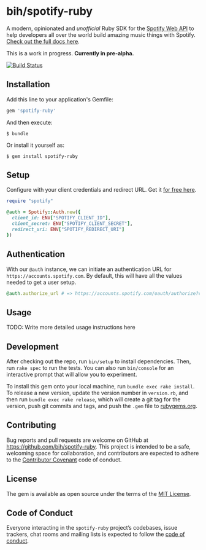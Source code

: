 # bih/spotify-ruby

A modern, opinionated and *unofficial* Ruby SDK for the [Spotify Web API][spotify-web-api] to help developers all over the world build amazing music things with Spotify. [Check out the full docs here][rubyinfo-docs].

This is a work in progress. **Currently in pre-alpha.**

[![Build Status](https://travis-ci.org/bih/spotify-ruby.svg?branch=master)](https://travis-ci.org/bih/spotify-ruby)

## Installation

Add this line to your application's Gemfile:

```ruby
gem 'spotify-ruby'
```

And then execute:

    $ bundle

Or install it yourself as:

    $ gem install spotify-ruby

## Setup

Configure with your client credentials and redirect URL. Get it [for free here][spotify-developer-dashboard].

```ruby
require "spotify"

@auth = Spotify::Auth.new({
  client_id: ENV["SPOTIFY_CLIENT_ID"],
  client_secret: ENV["SPOTIFY_CLIENT_SECRET"],
  redirect_uri: ENV["SPOTIFY_REDIRECT_URI"]
})
```

## Authentication

With our `@auth` instance, we can initiate an authentication URL for `https://accounts.spotify.com`. By default, this will have all the values needed to get a user setup.

```ruby
@auth.authorize_url # => https://accounts.spotify.com/oauth/authorize?client_id=...&redirect_uri=...
```

## Usage

TODO: Write more detailed usage instructions here

## Development

After checking out the repo, run `bin/setup` to install dependencies. Then, run `rake spec` to run the tests. You can also run `bin/console` for an interactive prompt that will allow you to experiment.

To install this gem onto your local machine, run `bundle exec rake install`. To release a new version, update the version number in `version.rb`, and then run `bundle exec rake release`, which will create a git tag for the version, push git commits and tags, and push the `.gem` file to [rubygems.org](https://rubygems.org).

## Contributing

Bug reports and pull requests are welcome on GitHub at https://github.com/bih/spotify-ruby. This project is intended to be a safe, welcoming space for collaboration, and contributors are expected to adhere to the [Contributor Covenant](http://contributor-covenant.org) code of conduct.

## License

The gem is available as open source under the terms of the [MIT License](http://opensource.org/licenses/MIT).

## Code of Conduct

Everyone interacting in the `spotify-ruby` project’s codebases, issue trackers, chat rooms and mailing lists is expected to follow the [code of conduct](https://github.com/bih/spotify-ruby/blob/master/CODE_OF_CONDUCT.md).

[spotify]: https://spotify.com
[spotify-web-api]: https://developer.spotify.com/documentation/web-api/reference/
[spotify-developer-dashboard]: https://developer.spotify.com/my-applications/
[rubyinfo-docs]: http://www.rubydoc.info/github/bih/spotify-ruby
